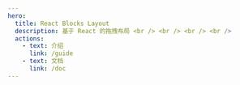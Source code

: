 ```yaml
---
hero:
  title: React Blocks Layout
  description: 基于 React 的拖拽布局 <br /> <br /> <br /> <br />
  actions:
    - text: 介绍
      link: /guide
    - text: 文档
      link: /doc
---
```

